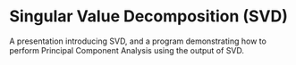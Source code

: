 # Singular Value Decomposition (SVD)

A presentation introducing SVD, and a program demonstrating how to perform Principal Component Analysis using the output of SVD.
